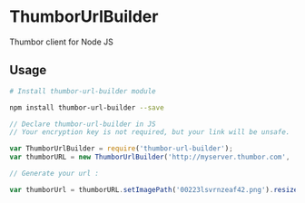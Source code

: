 # ThumborUrlBuilder

Thumbor client for Node JS

## Usage

```sh
# Install thumbor-url-builder module

npm install thumbor-url-builder --save
```

```javascript
// Declare thumbor-url-builder in JS
// Your encryption key is not required, but your link will be unsafe.

var ThumborUrlBuilder = require('thumbor-url-builder');
var thumborURL = new ThumborUrlBuilder('http://myserver.thumbor.com', 'MY_KEY');

// Generate your url :

var thumborUrl = thumborURL.setImagePath('00223lsvrnzeaf42.png').resize(50, 50).smartCrop(true).buildUrl();
```
